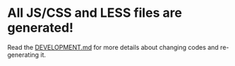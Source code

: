 # All JS/CSS and LESS files are generated!

Read the [DEVELOPMENT.md](https://github.com/Unn4m3DD/OctoPrint-TouchUI/blob/master/DEVELOPMENT.md) for more details about changing codes and re-generating it.
